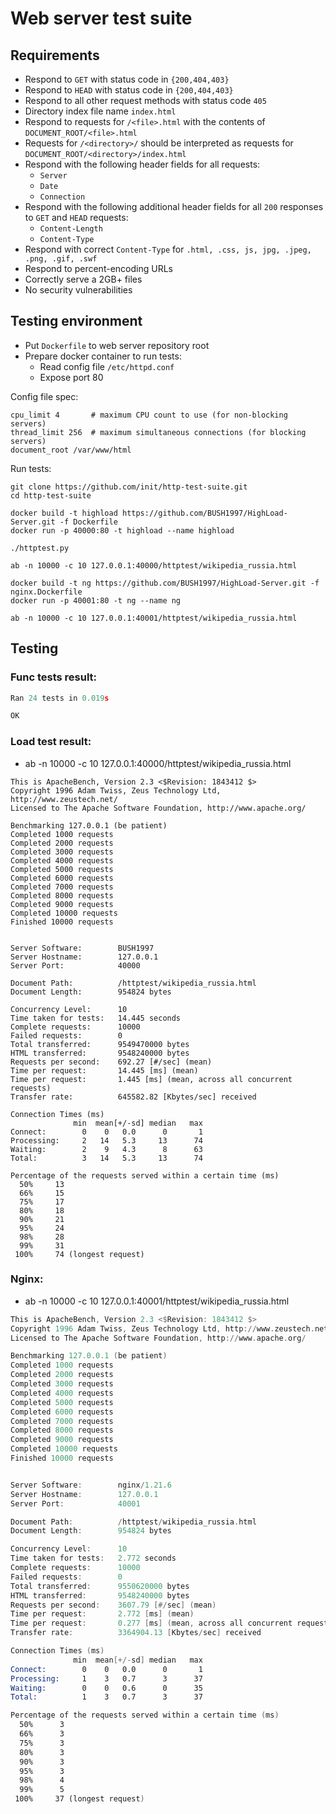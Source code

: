 Web server test suite
=====================

## Requirements ##

* Respond to `GET` with status code in `{200,404,403}`
* Respond to `HEAD` with status code in `{200,404,403}`
* Respond to all other request methods with status code `405`
* Directory index file name `index.html`
* Respond to requests for `/<file>.html` with the contents of `DOCUMENT_ROOT/<file>.html`
* Requests for `/<directory>/` should be interpreted as requests for `DOCUMENT_ROOT/<directory>/index.html`
* Respond with the following header fields for all requests:
  * `Server`
  * `Date`
  * `Connection`
* Respond with the following additional header fields for all `200` responses to `GET` and `HEAD` requests:
  * `Content-Length`
  * `Content-Type`
* Respond with correct `Content-Type` for `.html, .css, js, jpg, .jpeg, .png, .gif, .swf`
* Respond to percent-encoding URLs
* Correctly serve a 2GB+ files
* No security vulnerabilities

## Testing environment ##

* Put `Dockerfile` to web server repository root
* Prepare docker container to run tests:
  * Read config file `/etc/httpd.conf`
  * Expose port 80

Config file spec:
```
cpu_limit 4       # maximum CPU count to use (for non-blocking servers)
thread_limit 256  # maximum simultaneous connections (for blocking servers)
document_root /var/www/html
```

Run tests:
```
git clone https://github.com/init/http-test-suite.git
cd http-test-suite

docker build -t highload https://github.com/BUSH1997/HighLoad-Server.git -f Dockerfile
docker run -p 40000:80 -t highload --name highload

./httptest.py

ab -n 10000 -c 10 127.0.0.1:40000/httptest/wikipedia_russia.html

docker build -t ng https://github.com/BUSH1997/HighLoad-Server.git -f nginx.Dockerfile
docker run -p 40001:80 -t ng --name ng

ab -n 10000 -c 10 127.0.0.1:40001/httptest/wikipedia_russia.html
```

## Testing  

### Func tests result:  

```asm
Ran 24 tests in 0.019s

OK
```
### Load test result:  

- ab -n 10000 -c 10 127.0.0.1:40000/httptest/wikipedia_russia.html
```
This is ApacheBench, Version 2.3 <$Revision: 1843412 $>
Copyright 1996 Adam Twiss, Zeus Technology Ltd, http://www.zeustech.net/
Licensed to The Apache Software Foundation, http://www.apache.org/

Benchmarking 127.0.0.1 (be patient)
Completed 1000 requests
Completed 2000 requests
Completed 3000 requests
Completed 4000 requests
Completed 5000 requests
Completed 6000 requests
Completed 7000 requests
Completed 8000 requests
Completed 9000 requests
Completed 10000 requests
Finished 10000 requests


Server Software:        BUSH1997
Server Hostname:        127.0.0.1
Server Port:            40000

Document Path:          /httptest/wikipedia_russia.html
Document Length:        954824 bytes

Concurrency Level:      10
Time taken for tests:   14.445 seconds
Complete requests:      10000
Failed requests:        0
Total transferred:      9549470000 bytes
HTML transferred:       9548240000 bytes
Requests per second:    692.27 [#/sec] (mean)
Time per request:       14.445 [ms] (mean)
Time per request:       1.445 [ms] (mean, across all concurrent requests)
Transfer rate:          645582.82 [Kbytes/sec] received

Connection Times (ms)
              min  mean[+/-sd] median   max
Connect:        0    0   0.0      0       1
Processing:     2   14   5.3     13      74
Waiting:        2    9   4.3      8      63
Total:          3   14   5.3     13      74

Percentage of the requests served within a certain time (ms)
  50%     13
  66%     15
  75%     17
  80%     18
  90%     21
  95%     24
  98%     28
  99%     31
 100%     74 (longest request)

```

### Nginx:  
- ab -n 10000 -c 10 127.0.0.1:40001/httptest/wikipedia_russia.html
```asm
This is ApacheBench, Version 2.3 <$Revision: 1843412 $>
Copyright 1996 Adam Twiss, Zeus Technology Ltd, http://www.zeustech.net/
Licensed to The Apache Software Foundation, http://www.apache.org/

Benchmarking 127.0.0.1 (be patient)
Completed 1000 requests
Completed 2000 requests
Completed 3000 requests
Completed 4000 requests
Completed 5000 requests
Completed 6000 requests
Completed 7000 requests
Completed 8000 requests
Completed 9000 requests
Completed 10000 requests
Finished 10000 requests


Server Software:        nginx/1.21.6
Server Hostname:        127.0.0.1
Server Port:            40001

Document Path:          /httptest/wikipedia_russia.html
Document Length:        954824 bytes

Concurrency Level:      10
Time taken for tests:   2.772 seconds
Complete requests:      10000
Failed requests:        0
Total transferred:      9550620000 bytes
HTML transferred:       9548240000 bytes
Requests per second:    3607.79 [#/sec] (mean)
Time per request:       2.772 [ms] (mean)
Time per request:       0.277 [ms] (mean, across all concurrent requests)
Transfer rate:          3364904.13 [Kbytes/sec] received

Connection Times (ms)
              min  mean[+/-sd] median   max
Connect:        0    0   0.0      0       1
Processing:     1    3   0.7      3      37
Waiting:        0    0   0.6      0      35
Total:          1    3   0.7      3      37

Percentage of the requests served within a certain time (ms)
  50%      3
  66%      3
  75%      3
  80%      3
  90%      3
  95%      3
  98%      4
  99%      5
 100%     37 (longest request)

```
